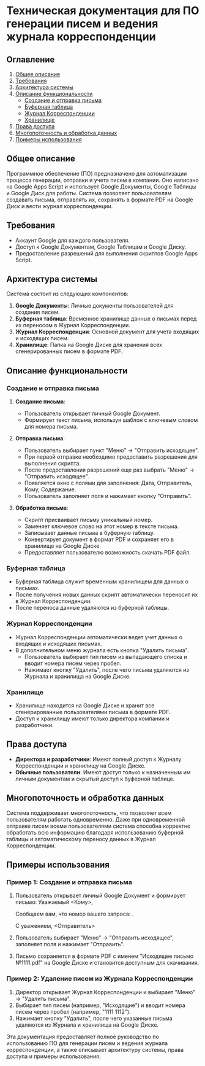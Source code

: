 # Техническая документация для ПО генерации писем и ведения журнала корреспонденции

## Оглавление

1. [Общее описание](#общие-описание)
2. [Требования](#требования)
3. [Архитектура системы](#архитектура-системы)
4. [Описание функциональности](#описание-функциональности)
    - [Создание и отправка письма](#создание-и-отправка-письма)
    - [Буферная таблица](#буферная-таблица)
    - [Журнал Корреспонденции](#журнал-корреспонденции)
    - [Хранилище](#хранилище)
5. [Права доступа](#права-доступа)
6. [Многопоточность и обработка данных](#многопоточность-и-обработка-данных)
7. [Примеры использования](#примеры-использования)

## Общее описание

Программное обеспечение (ПО) предназначено для автоматизации процесса генерации, отправки и учета писем в компании. Оно написано на Google Apps Script и использует Google Документы, Google Таблицы и Google Диск для работы. Система позволяет пользователям создавать письма, отправлять их, сохранять в формате PDF на Google Диск и вести журнал корреспонденции.

## Требования

- Аккаунт Google для каждого пользователя.
- Доступ к Google Документам, Google Таблицам и Google Диску.
- Предоставление разрешений для выполнения скриптов Google Apps Script.

## Архитектура системы

Система состоит из следующих компонентов:

1. **Google Документы**: Личные документы пользователей для создания писем.
2. **Буферная таблица**: Временное хранилище данных о письмах перед их переносом в Журнал Корреспонденции.
3. **Журнал Корреспонденции**: Основной документ для учета входящих и исходящих писем.
4. **Хранилище**: Папка на Google Диске для хранения всех сгенерированных писем в формате PDF.

## Описание функциональности

### Создание и отправка письма

1. **Создание письма**:
   - Пользователь открывает личный Google Документ.
   - Формирует текст письма, используя шаблон с ключевым словом <number> для номера письма.

2. **Отправка письма**:
   - Пользователь выбирает пункт "Меню" -> "Отправить исходящее".
   - При первой отправке необходимо предоставить разрешения для выполнения скрипта.
   - После предоставления разрешений еще раз выбрать "Меню" -> "Отправить исходящее".
   - Появляется окно с полями для заполнения: Дата, Отправитель, Кому, Содержание.
   - Пользователь заполняет поля и нажимает кнопку "Отправить".

3. **Обработка письма**:
   - Скрипт присваивает письму уникальный номер.
   - Заменяет ключевое слово <number> на этот номер в тексте письма.
   - Записывает данные письма в буферную таблицу.
   - Конвертирует документ в формат PDF и сохраняет его в хранилище на Google Диске.
   - Предоставляет пользователю возможность скачать PDF файл.

### Буферная таблица

- Буферная таблица служит временным хранилищем для данных о письмах.
- После получения новых данных скрипт автоматически переносит их в Журнал Корреспонденции.
- После переноса данные удаляются из буферной таблицы.

### Журнал Корреспонденции

- Журнал Корреспонденции автоматически ведет учет данных о входящих и исходящих письмах.
- В дополнительном меню журнала есть кнопка "Удалить письма".
  - Пользователь выбирает тип писем из выпадающего списка и вводит номера писем через пробел.
  - Нажимает кнопку "Удалить", после чего письма удаляются из Журнала и хранилища на Google Диске.

### Хранилище

- Хранилище находится на Google Диске и хранит все сгенерированные пользователями письма в формате PDF.
- Доступ к хранилищу имеют только директора компании и разработчики.

## Права доступа

- **Директора и разработчики**: Имеют полный доступ к Журналу Корреспонденции и хранилищу на Google Диске.
- **Обычные пользователи**: Имеют доступ только к назначенным им личным документам и скрытый доступ к буферной таблице.

## Многопоточность и обработка данных

Система поддерживает многопоточность, что позволяет всем пользователям работать одновременно. Даже при одновременной отправке писем всеми пользователями система способна корректно обработать всю информацию благодаря использованию буферной таблицы и автоматическому переносу данных в Журнал Корреспонденции.

## Примеры использования

### Пример 1: Создание и отправка письма

1. Пользователь открывает личный Google Документ и формирует письмо:
      Уважаемый <Кому>,
   
   Сообщаем вам, что номер вашего запроса: <number>.
   
   С уважением,
   <Отправитель>
   

2. Пользователь выбирает "Меню" -> "Отправить исходящее", заполняет поля и нажимает "Отправить".

3. Письмо сохраняется в формате PDF с именем "Исходящее письмо №1111.pdf" на Google Диске и становится доступным для скачивания.

### Пример 2: Удаление писем из Журнала Корреспонденции

1. Директор открывает Журнал Корреспонденции и выбирает "Меню" -> "Удалить письма".
2. Выбирает тип писем (например, "Исходящие") и вводит номера писем через пробел (например, "1111 1112").
3. Нажимает кнопку "Удалить", после чего указанные письма удаляются из Журнала и хранилища на Google Диске.

Эта документация предоставляет полное руководство по использованию ПО для генерации писем и ведения журнала корреспонденции, а также описывает архитектуру системы, права доступа и примеры использования.
